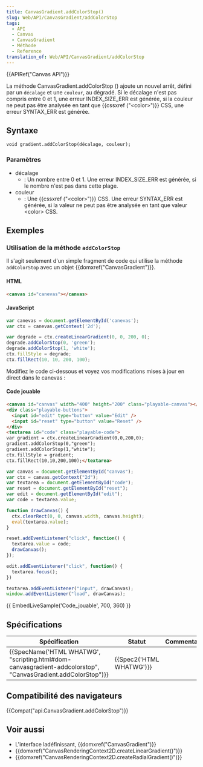```yaml
---
title: CanvasGradient.addColorStop()
slug: Web/API/CanvasGradient/addColorStop
tags:
  - API
  - Canvas
  - CanvasGradient
  - Méthode
  - Reference
translation_of: Web/API/CanvasGradient/addColorStop
---
```

{{APIRef("Canvas API")}}

La méthode CanvasGradient.addColorStop () ajoute un nouvel arrêt, défini par un `décalage` et une `couleur`, au dégradé. Si le décalage n'est pas compris entre 0 et 1, une erreur INDEX_SIZE_ERR est générée, si la couleur ne peut pas être analysée en tant que {{cssxref ("&lt;color&gt;")}} CSS, une erreur SYNTAX_ERR est générée.

## Syntaxe

    void gradient.addColorStop(décalage, couleur);

### Paramètres

- décalage
  - : Un nombre entre 0 et 1. Une erreur INDEX_SIZE_ERR est générée, si le nombre n'est pas dans cette plage.
- couleur
  - : Une {{cssxref ("&lt;color&gt;")}} CSS. Une erreur SYNTAX_ERR est générée, si la valeur ne peut pas être analysée en tant que valeur \<color> CSS.

## Exemples

### Utilisation de la méthode `addColorStop`

Il s'agit seulement d'un simple fragment de code qui utilise la méthode `addColorStop` avec un objet {{domxref("CanvasGradient")}}.

#### HTML

```html
<canvas id="canevas"></canvas>
```

#### JavaScript

```js
var canevas = document.getElementById('canevas');
var ctx = canevas.getContext('2d');

var degrade = ctx.createLinearGradient(0, 0, 200, 0);
degrade.addColorStop(0, 'green');
degrade.addColorStop(1, 'white');
ctx.fillStyle = degrade;
ctx.fillRect(10, 10, 200, 100);
```

Modifiez le code ci-dessous et voyez vos modifications mises à jour en direct dans le canevas :

#### Code jouable

```html hidden
<canvas id="canvas" width="400" height="200" class="playable-canvas"></canvas>
<div class="playable-buttons">
  <input id="edit" type="button" value="Edit" />
  <input id="reset" type="button" value="Reset" />
</div>
<textarea id="code" class="playable-code">
var gradient = ctx.createLinearGradient(0,0,200,0);
gradient.addColorStop(0,"green");
gradient.addColorStop(1,"white");
ctx.fillStyle = gradient;
ctx.fillRect(10,10,200,100);</textarea>
```

```js hidden
var canvas = document.getElementById("canvas");
var ctx = canvas.getContext("2d");
var textarea = document.getElementById("code");
var reset = document.getElementById("reset");
var edit = document.getElementById("edit");
var code = textarea.value;

function drawCanvas() {
  ctx.clearRect(0, 0, canvas.width, canvas.height);
  eval(textarea.value);
}

reset.addEventListener("click", function() {
  textarea.value = code;
  drawCanvas();
});

edit.addEventListener("click", function() {
  textarea.focus();
})

textarea.addEventListener("input", drawCanvas);
window.addEventListener("load", drawCanvas);
```

{{ EmbedLiveSample('Code_jouable', 700, 360) }}

## Spécifications

| Spécification                                                                                                                                    | Statut                           | Commentaire |
| ------------------------------------------------------------------------------------------------------------------------------------------------ | -------------------------------- | ----------- |
| {{SpecName('HTML WHATWG', "scripting.html#dom-canvasgradient-addcolorstop", "CanvasGradient.addColorStop")}} | {{Spec2('HTML WHATWG')}} |             |

## Compatibilité des navigateurs

{{Compat("api.CanvasGradient.addColorStop")}}

## Voir aussi

- L'interface ladéfinissant, {{domxref("CanvasGradient")}}
- {{domxref("CanvasRenderingContext2D.createLinearGradient()")}}
- {{domxref("CanvasRenderingContext2D.createRadialGradient()")}}
